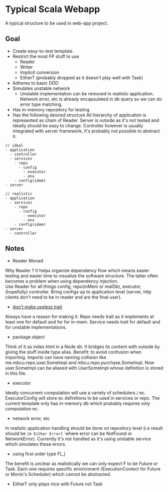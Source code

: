 # Typical Scala Webapp
A typical structure to be used in web-app project.

## Goal
- Create easy-to-test template. 
- Restrict the most FP stuff to use
    - Reader
    - Writer 
    - Implicit conversion
    - EitherT (probably dropped as it doesn't play well with Task)
- Adheres to basic DDD
- Simulates unstable network
    - Unstable implementation can be removed in realistic application. Network error, etc is already encapsulated in db query so we can do error type matching. 
- Has in-memory repository for testing
- Has the following desired structure
All hierarchy of application is represented as chain of Reader. Server is outside as it's not tested and ideally should be easy to change. 
Controller however is usually integrated with server framework, it's probably not possible to abstract it. 

```
// ideal
- application
  - controller
  - services    
    - repo
      - config 
        - executor
        - env
    - config(idem)
- server
```

```
// realistic
- application
  - services    
    - repo  
      - config 
        - executor
        - env
    - config(idem)
- server
  - controller

```


## Notes 
- Reader Monad

Why Reader ? It helps organize dependency flow which means easier testing and easier time to visualize the software structure. The latter often becomes a problem when using dependency injection.  
Use Reader for all things config, repo(inMem or realDb), executor, (hopefully) controller. Bring configs up to application level (server, http clients don't need to be in reader and are the final user).

- [don't make useless  trait](https://github.com/alexandru/scala-best-practices/blob/master/sections/2-language-rules.md#24-should-not-define-useless-traits)

Always have a reason for making it. Repo needs trait as it implements at least one for default and for for in-mem. Service needs trait for default and for unstable implementations. 

- package object

Think of it as index.html in a Node dir. It bridges its content with outside by giving the stuff inside type alias.
Benefit: to avoid confusion when importing. Imports can have naming collision like me.mbcu.repo.user.SomeImpl and mbcu.repo.purchase.SomeImpl. 
Now user.SomeImpl can be aliased with UserSomeImpl whose definition is stored in this file.   

- executor

Ideally concurrent computation will use a variety of schedulers / ec. ExecutorConfig will store ec definitions to be used in services or repo. 
The current template only has in-memory db which probably requires only computation ec. 

- network error, etc

In realistic application handling should be done on repository level (i.e result should be `[A Either Error]` `where error can be NotFound or NetworkError). Currently it's not handled as it's using unstable service which simulates these errors.  

- using first order type F[_]

The benefit is unclear as realistically we can only expect F to be Future or Task. Each one requires specific environment (ExecutionContect for Future or Monix's Scheduler) which cannot be abstracted. 

- EitherT only plays nice with Future not Task
